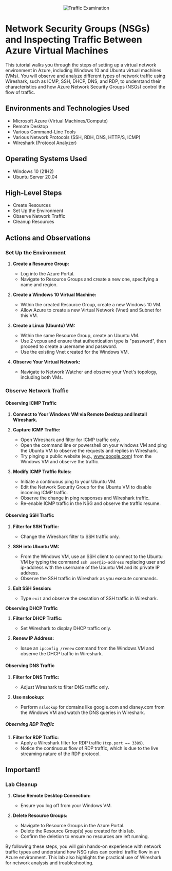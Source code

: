 <p align="center">
<img src="https://i.imgur.com/Ua7udoS.png" alt="Traffic Examination"/>
</p>

<h1>Network Security Groups (NSGs) and Inspecting Traffic Between Azure Virtual Machines</h1>
This tutorial walks you through the steps of setting up a virtual network environment in Azure, including Windows 10 and Ubuntu virtual machines (VMs). You will observe and analyze different types of network traffic using Wireshark, such as ICMP, SSH, DHCP, DNS, and RDP, to understand their characteristics and how Azure Network Security Groups (NSGs) control the flow of traffic.
<br />


<h2>Environments and Technologies Used</h2>

- Microsoft Azure (Virtual Machines/Compute)
- Remote Desktop
- Various Command-Line Tools
- Various Network Protocols (SSH, RDH, DNS, HTTP/S, ICMP)
- Wireshark (Protocol Analyzer)

<h2>Operating Systems Used </h2>

- Windows 10 (21H2)
- Ubuntu Server 20.04

<h2>High-Level Steps</h2>

- Create Resources
- Set Up the Environment
- Observe Network Traffic
- Cleanup Resources

<h2>Actions and Observations</h2>

### **Set Up the Environment**

1. **Create a Resource Group:**
   - Log into the Azure Portal.
   - Navigate to Resource Groups and create a new one, specifying a name and region.

2. **Create a Windows 10 Virtual Machine:**
   - Within the created Resource Group, create a new Windows 10 VM.
   - Allow Azure to create a new Virtual Network (Vnet) and Subnet for this VM.

3. **Create a Linux (Ubuntu) VM:**
   - Within the same Resource Group, create an Ubuntu VM.
   - Use 2 vcpus and ensure that authentication type is "password", then proceed to create a username and password.
   - Use the existing Vnet created for the Windows VM.

4. **Observe Your Virtual Network:**
   - Navigate to Network Watcher and observe your Vnet's topology, including both VMs.

### Observe Network Traffic


#### **Observing ICMP Traffic**

1. **Connect to Your Windows VM via Remote Desktop and Install Wireshark.**

2. **Capture ICMP Traffic:**
   - Open Wireshark and filter for ICMP traffic only.
   - Open the command line or powershell on your windows VM and ping the Ubuntu VM to observe the requests and replies in Wireshark.
   - Try pinging a public website (e.g., www.google.com) from the Windows VM and observe the traffic.

3. **Modify ICMP Traffic Rules:**
   - Initiate a continuous ping to your Ubuntu VM.
   - Edit the Network Security Group for the Ubuntu VM to disable incoming ICMP traffic.
   - Observe the change in ping responses and Wireshark traffic.
   - Re-enable ICMP traffic in the NSG and observe the traffic resume.

#### **Observing SSH Traffic**

1. **Filter for SSH Traffic:**
   - Change the Wireshark filter to SSH traffic only.

2. **SSH into Ubuntu VM:**
   - From the Windows VM, use an SSH client to connect to the Ubuntu VM by typing the command `ssh user@ip-address` replacing user and ip-address with the username of the Ubuntu VM and its private IP address.
   - Observe the SSH traffic in Wireshark as you execute commands.

3. **Exit SSH Session:**
   - Type `exit` and observe the cessation of SSH traffic in Wireshark.

**Observing DHCP Traffic**

1. **Filter for DHCP Traffic:**
   - Set Wireshark to display DHCP traffic only.

2. **Renew IP Address:**
   - Issue an `ipconfig /renew` command from the Windows VM and observe the DHCP traffic in Wireshark.

#### **Observing DNS Traffic**

1. **Filter for DNS Traffic:**
   - Adjust Wireshark to filter DNS traffic only.

2. **Use nslookup:**
   - Perform `nslookup` for domains like google.com and disney.com from the Windows VM and watch the DNS queries in Wireshark.

##### **Observing RDP Traffic**

1. **Filter for RDP Traffic:**
   - Apply a Wireshark filter for RDP traffic (`tcp.port == 3389`).
   - Notice the continuous flow of RDP traffic, which is due to the live streaming nature of the RDP protocol.

## Important!
### Lab Cleanup

1. **Close Remote Desktop Connection:**
   - Ensure you log off from your Windows VM.

2. **Delete Resource Groups:**
   - Navigate to Resource Groups in the Azure Portal.
   - Delete the Resource Group(s) you created for this lab.
   - Confirm the deletion to ensure no resources are left running.

By following these steps, you will gain hands-on experience with network traffic types and understand how NSG rules can control traffic flow in an Azure environment. This lab also highlights the practical use of Wireshark for network analysis and troubleshooting.
